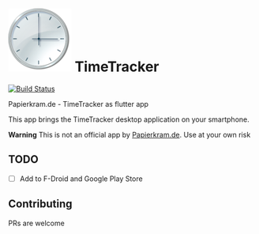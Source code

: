 ![Icon](assets/images/icon_android.png "TimeTracker Logo")
TimeTracker
==============

[![Build Status](https://travis-ci.com/SimonIT/timetracker.svg?branch=master)](https://travis-ci.com/SimonIT/timetracker)

Papierkram.de - TimeTracker as flutter app

This app brings the TimeTracker desktop application on your smartphone.

__Warning__ This is not an official app by [Papierkram.de](https://www.papierkram.de/). Use at your own risk

## TODO

- [ ] Add to F-Droid and Google Play Store

## Contributing

PRs are welcome 
